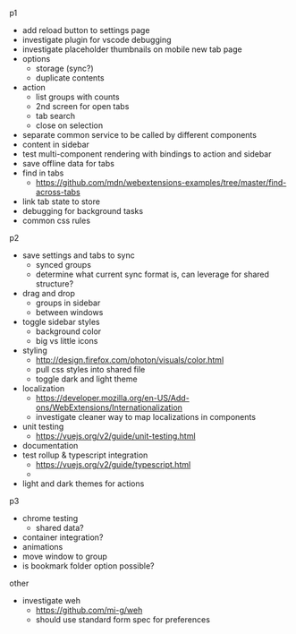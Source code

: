p1
- add reload button to settings page
- investigate plugin for vscode debugging
- investigate placeholder thumbnails on mobile new tab page
- options
  - storage (sync?)
  - duplicate contents
- action
  - list groups with counts
  - 2nd screen for open tabs
  - tab search
  - close on selection
- separate common service to be called by different components
- content in sidebar
- test multi-component rendering with bindings to action and sidebar
- save offline data for tabs
- find in tabs
  - https://github.com/mdn/webextensions-examples/tree/master/find-across-tabs
- link tab state to store
- debugging for background tasks
- common css rules

p2
- save settings and tabs to sync
  - synced groups
  - determine what current sync format is, can leverage for shared structure?
- drag and drop
  - groups in sidebar
  - between windows
- toggle sidebar styles
  - background color
  - big vs little icons
- styling
  - http://design.firefox.com/photon/visuals/color.html
  - pull css styles into shared file
  - toggle dark and light theme
- localization
  - https://developer.mozilla.org/en-US/Add-ons/WebExtensions/Internationalization
  - investigate cleaner way to map localizations in components
- unit testing
  - https://vuejs.org/v2/guide/unit-testing.html
- documentation
- test rollup & typescript integration
  - https://vuejs.org/v2/guide/typescript.html
  -
- light and dark themes for actions

p3
- chrome testing
  - shared data?
- container integration?
- animations
- move window to group
- is bookmark folder option possible?

other
- investigate weh
  - https://github.com/mi-g/weh
  - should use standard form spec for preferences
